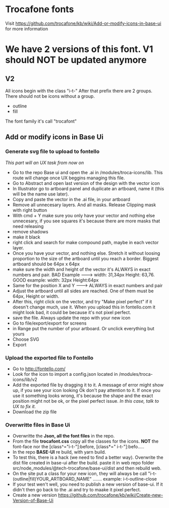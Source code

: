 # Trocafone fonts

Visit https://github.com/trocafone/kb/wiki/Add-or-modify-icons-in-base-ui  for more information


# We have 2 versions of this font. V1 should NOT be updated anymore

## V2
All icons begin with the class "i-t-"
After that prefix there are 2 groups. There should not be icons without a group.
* outline
* fill

The font family it's call "trocafont"


## Add or modify icons in Base Ui

### Generate svg file to upload to fontello 
_This part will an UX task from now on_

- Go to the repo Base ui and open the .ai in /modules/troca-icons/lib. This route will change once UX beggins managing this file.
- Go to Abstract and open last version of the design with the vector icon
- In Illustrator go to artboard panel and duplicate an artboard, name it (this will be the name use later).
- Copy and paste the vector in the .ai file, in your artboard
- Remove all unnecesary layers. And all masks. Release Clipping mask with right button
- With cmd + Y make sure you only have your vector and nothing else unnecesary, if you see squares it's because there are more masks that need releasing
- remove shadows
- make it black
- right click and search for make compound path, maybe in each vector layer.
- Once you have your vector, and nothing else. Stretch it without loosing proportion to the size of the artboard until you reach a border. Biggest artboard should be 64px x 64px
- make sure the width and height of the vector it's ALWAYS in exact numbers and pair. 
BAD Example ---> width: 31,34px Height: 63,76.
GOOD example: width: 32px Height:64px
- Same for the position X and Y ---> ALWAYS in exact numbers and pair
- Adjust the artboard until all sides are reached. One of them must be 64px, Height or width.
- After this, right click on the vector, and try "Make pixel perfect" if it doesn't change much, use it. When you upload this in fontello.com it might look bad, it could be because it's not pixel perfect.
- save the file. Always update the repo with your new icon
- Go to file/export/export for screens
- in Range put the number of your artboard. Or unclick everything but yours
- Choose SVG
- Export

### Upload the exported file to Fontello
- Go to http://fontello.com/
- Look for the icon to import a config.json located in /modules/troca-icons/lib/v2
- Add the exported file by dragging it to it. A message of error might show up, if you see your icon looking Ok don't pay attention to it. If once you use it something looks wrong, it's because the shape and the exact position might not be ok, or the pixel perfect issue. _In this case, talk to UX to fix it._
- Download the zip file

### Overwritte files in Base Ui
- Overwritte the **Json, all the font files** in the repo. 
- From the file **trocafont.css** copy all the classes for the icons. **NOT** the font-face nor the [class^="i-t-"]:before, [class*=" i-t-"]:befo.....
- In the repo **BASE-UI** re build, with yarn build.
- To test this, there is a hack (we need to find a better way). Overwrite the dist file created in base-ui after the build. paste it in web repo folder src/node_modules/@tech-trocafone/base-ui/dist and then rebuild web.
- On the site put a class for your new icon, they will always be call "i-t-(outline|fill)YOUR_ARTBOARD_NAME" ....... example: i-t-outline-close
- If your test wen't well, you need to publish a new version of base-ui. If it didn't then go back to the .ai and try to maake it pixel perfect. 
- Create a new version https://github.com/trocafone/kb/wiki/Create-new-Version-of-Base-Ui

